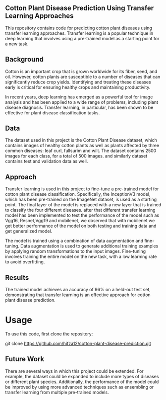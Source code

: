 
## Cotton Plant Disease Prediction Using Transfer Learning Approaches 


This repository contains code for predicting cotton plant diseases using transfer learning approaches. Transfer learning is a popular technique in deep learning that involves using a pre-trained model as a starting point for a new task.


## Background

Cotton is an important crop that is grown worldwide for its fiber, seed, and oil. However, cotton plants are susceptible to a number of diseases that can significantly reduce crop yields. Identifying and treating these diseases early is critical for ensuring healthy crops and maintaining productivity.

In recent years, deep learning has emerged as a powerful tool for image analysis and has been applied to a wide range of problems, including plant disease diagnosis. Transfer learning, in particular, has been shown to be effective for plant disease classification tasks.

## Data
The dataset used in this project is the Cotton Plant Disease dataset, which contains images of healthy cotton plants as well as plants affected by three common diseases: leaf curl, fullsurim and wilt. The dataset contains 2500 images for each class, for a total of 500 images. and similarly dataset contains test and validation data as well.

## Approach
Transfer learning is used in this project to fine-tune a pre-trained model for cotton plant disease classification. Specifically, the InceptionV3 model, which has been pre-trained on the ImageNet dataset, is used as a starting point. The final layer of the model is replaced with a new layer that is trained to classify the four different diseases. after that different transfer learning model has been implemented to test the performance of the model such as Vgg16, Resnet,Vgg19 and mobilenet, we observed that with mobilenet we get better performance of the model on both testing and training data and get generalized model. 

The model is trained using a combination of data augmentation and fine-tuning. Data augmentation is used to generate additional training examples by applying random transformations to the input images. Fine-tuning involves training the entire model on the new task, with a low learning rate to avoid overfitting.

## Results
The trained model achieves an accuracy of 96% on a held-out test set, demonstrating that transfer learning is an effective approach for cotton plant disease prediction.

# Usage
To use this code, first clone the repository:


git clone https://github.com/hifza12/cotton-plant-disease-prediction.git

## Future Work
There are several ways in which this project could be extended. For example, the dataset could be expanded to include more types of diseases or different plant species. Additionally, the performance of the model could be improved by using more advanced techniques such as ensembling or transfer learning from multiple pre-trained models.

